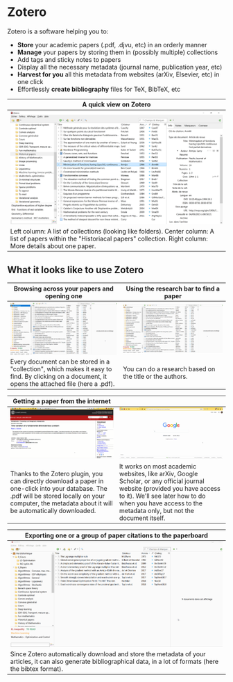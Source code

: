 # Zotero

Zotero is a software helping you to:

- **Store** your academic papers (.pdf, .djvu, etc) in an orderly manner
- **Manage** your papers by storing them in (possibly multiple) collections
- Add tags and sticky notes to papers
- Display all the necessary metadata (journal name, publication year, etc)
- **Harvest for you** all this metadata from websites (arXiv, Elsevier, etc) in one click
- Effortlessly **create bibliography** files for TeX, BibTeX, etc

| A quick view on Zotero |
| --- |
| ![](images/z_general.png) |
| Left column: A list of collections (looking like folders). Center column: A list of papers within the "Historiacal papers" collection. Right column: More details about one paper. |

## What it looks like to use Zotero

| Browsing across your papers and opening one | Using the research bar to find a paper |
| --- | --- |
| ![](images/z_browsing.gif) | ![](images/z_research.gif) |
| Every document can be stored in a "collection", which makes it easy to find. By clicking on a document, it opens the attached file (here a .pdf).  | You can do a research based on the title or the authors.  |


| Getting a paper from the internet |  |
| --- | --- |
| ![](images/z_arxiv.gif) | ![](images/z_gscholar.gif) |
| Thanks to the Zotero plugin, you can directly download a paper in one-click into your database. The .pdf will be stored locally on your computer, the metadata about it will be automatically downloaded. | It works on most academic websites, like arXiv, Google Scholar, or any official journal website (provided you have access to it). We'll see later how to do when you have access to the metadata only, but not the document itself. |


| Exporting one or a group of paper citations to the paperboard |
| --- |
| ![](images/z_copypaste.gif) |
| Since Zotero automatically download and store the metadata of your articles, it can also generate bibliographical data, in a lot of formats (here the bibtex format). |






